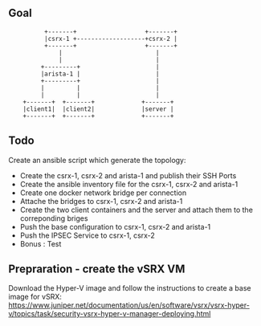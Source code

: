 ## Goal

```
          +-------+                   +-------+
          |csrx-1 +-------------------+csrx-2 |
          +-------+                   +-------+
              |                          |
              |                          |
         +---------+                     |
         |arista-1 |                     |
         +---------+                     |
         |         |                     |
         |         |                     |
    +-------+  +-------+             +-------+
    |client1|  |client2|             |server |
    +-------+  +-------+             +-------+
```

## Todo 
Create an ansible script which generate the topology:
- Create the csrx-1, csrx-2 and arista-1 and publish their SSH Ports
- Create the ansible inventory file for the csrx-1, csrx-2 and arista-1
- Create one docker network bridge per connection
- Attache the bridges to csrx-1, csrx-2 and arista-1
- Create the two client containers and the server and attach them to the correponding briges
- Push the base configuration to csrx-1, csrx-2 and arista-1
- Push the IPSEC Service to csrx-1, csrx-2
- Bonus : Test

## Prepraration - create the vSRX VM
Download the Hyper-V image and follow the instructions to create a base image for vSRX: 
https://www.juniper.net/documentation/us/en/software/vsrx/vsrx-hyper-v/topics/task/security-vsrx-hyper-v-manager-deploying.html

